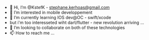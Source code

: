 - 👋 Hi, I’m @KstefK - stephane.kerhoas@gmail.com
- 👀 I’m interested in mobile developpement
- 🌱 I’m currently learning IOS dev@OC  - swift/xcode 
- but i'm too interesseted wiht dart/flutter - new revolution arriving ...
- 💞️ I’m looking to collaborate on both of these technologies 
- 📫 How to reach me ...

<!---
KstefK/KstefK is a ✨ special ✨ repository because its `README.md` (this file) appears on your GitHub profile.
You can click the Preview link to take a look at your changes.
--->
